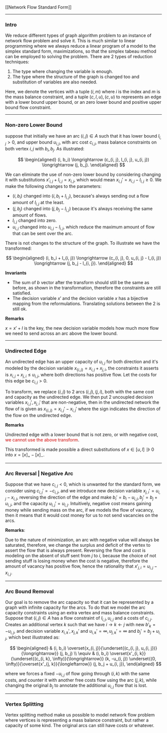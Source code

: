 [[Network Flow Standard Form]]

---
### **Intro**

We reduce different types of graph algorithm problem to an instance of network flow problem and solve it. This is much similar to linear programming where we always reduce a linear program of a model to the simplex standard form, maximizations, so that the simplex tabeau method can be employed to solving the problem. There are 2 types of reduction techniques: 
1. The type where changing the variable is enough. 
2. The type where the structure of the graph is changed too and substitution of variables are also needed. 

Here, we denote the vertices with a tuple $(i, m)$ where $i$ is the index and $m$ is the mass balance constraint, and a tuple $(c, l, u), (c, u)$ to represents an edge with a lower bound upper bound, or an zero lower bound and positive upper bound flow constraint. 

---
### **Non-zero Lower Bound**

suppose that initially we have an arc $(i, j)\in A$ such that it has lower bound $l_{i, j} > 0$, and upper bound $u_{i, j}$, with arc cost $c_{i, j}$, mass balance constraints on both vertex $i, j$ with $b_i, b_j$. As illustrated: 

$$
\begin{aligned}
    (i, b_i) \longrightarrow (c_{i, j}, l_{i, j}, u_{i, j}) \longrightarrow (j, b_j).
\end{aligned}
$$

We can eliminate the use of non-zero lower bound by considering changing it with substitutions $x'_{i, j} + l_{i, j} = x_{i, j}$, which would mean $x_{i, j}' = x_{i, j} - l_{i, j} \ge 0$. We make the following changes to the parameters: 

* $(i, b_i)$ changed into $(i, b_i + l_{i, j})$, because's always sending out a flow amount of $l_{i, j}$ at the least. 
* $(j, b_j)$ changed into $(j, b_j - l_{i, j})$ because it's always receiving the same amount of flows. 
* $l_{i, j}$ changed into zero. 
* $u_{i, j}$ changed into $u_{i, j} - l_{i,j}$, which reduce the maximum amount of flow that can be sent over the arc. 

There is not changes to the structure of the graph. To illustrate we have the transformed: 

$$
\begin{aligned}
    (i, b_i + l_{i, j}) \longrightarrow (c_{i, j}, 0, u_{i, j} - l_{i, j}) \longrightarrow (j, b_j - l_{i, j}).
\end{aligned}
$$

**Invariants**
- The sum of $b$ vector after the transform should still be the same as before, as shown in the transformation, therefore the constraints are still satisfied. 
- The decision variable $x'$ and the decision variable $x$ has a bijective mapping from the reformulations. Translating solutions between the 2 is still ok. 

**Remarks**

$x = x' + l$ is the key, the new decision variable models how much more flow we need to send across an arc above the lower bound. 


---
### **Undirected Edge**
An undirected edge has an upper capacity of $u_{i, j}$ for both direction and it's modeled by the decision variable $x_{\{i, j\}} = x_{i, j} + x_{j, i}$, the constraints it asserts is $x_{i, j} + x_{j, i} \le u_{i, j}$, where both directions has positive flow. Let the costs for this edge be $c_{i, j} > 0$. 

To transform, we replace $\{i, j\}$ to 2 arcs $(i, j), (j, i)$, both with the same cost and capacity as the undirected edge. We then put 2 uncoupled decision variables $x_{i, j}', x_{j, i}'$ that are non-negative, then in the undirected network the flow of is given as $x_{\{i, j\}} = x_{i, j}' - x_{i, j}'$ where the sign indicates the direction of the flow on the undirected edge. 


**Remarks**

Undirected edge with a lower bound that is not zero, or with negative cost, <span style="color:red">we cannot use the above transform</span>. 

This transformed is made possible a direct substitutions of $x\in [u, l]\ni 0$ into $x = [x]_+ - [x]_-$. 

---
### **Arc Reversal | Negative Arc**

Suppose that we have $c_{i, j} < 0$, which is unwanted for the standard form, we consider using $c_{i, j}' = -c_{i, j}$, and we introduce new decision variable $x_{j,i}' = u_{i, j} - x_{i, j}$, reversing the direction of the edge and make $b_i' = b_i - u_{i, j}, b_j' = b_j + u_{i, j}$, and the capacity $u_{i, j}' = u_{i, j}$. Intuitively, negative cost means gaining money while sending mass on the arc, if we models the flow of vacancy, then it means that it would cost money for us to not send vacancies on the arcs.  


**Remarks**:

Due to the nature of minimization, an arc with negative value will always be saturated, therefore, we change the surplus and deficit of the vertex to assert the flow that is always present. Reversing the flow and cost is modeling on the absent of stuff sent from $j$ to $i$, because the choice of not sending stuff is losing money when the cost is negative, therefore the amount of vacancy has positive flow, hence the rationality that $x'_{j, i} = u_{i, j} - x_{i, j}$. 

---
### **Arc Bound Removal**

Our goal is to remove the arc capacity so that it can be represented by a graph with infinite capacity for the arcs. To do that we model the arc capacity constraints using an extra vertex and mass balance constraints. Suppose that $(i, j)\in A$ has a flow constraint of $l_{i, j}, u_{i, j}$ and a costs of $c_{i, j}$. Creates an additional vertex $k$ such that we have $i\rightarrow k \leftarrow j$ with new $b'_{k} = -u_{i, j}$, and decision variable $x_{i,k}', x_{j, k}'$ and $u_{i, k}'= \infty, u_{j, k}'=\infty$ and $b_j'= b_j + u_{i, j}$, which best illustrated as: 

$$
\begin{aligned}
    & (i, b_i)
    \overset{x_{i, j}}{\underset{(c_{i, j}, u_{i, j})}{\longrightarrow}}
    (j, b_j) 
    \\
    \equiv & 
    (i, b_i)
    \overset{x'_{i, k}}{\underset{(c_{i, k}, \infty)}{\longrightarrow}}
    (k, -u_{i, j}) 
    \underset{(0, \infty)}{\overset{x'_{j, k}}{\longleftarrow}}
    (j, b_j + u_{i, j}), 
\end{aligned}
$$

where we forces a fixed $-u_{i, j}$ of flow going through $(i, k)$ with the same costs, and counter it with another free costs flow using the arc $(j, k)$, while changing the original $b_j$ to annotate the additional $u_{i, j}$ flow that is lost. 


---
### **Vertex Splitting**

Vertex splitting method make us possible to model network flow problem where vertices is representing a mass balance constraint, but rather a capacity of some kind. The original arcs can still have costs or whatever. 


